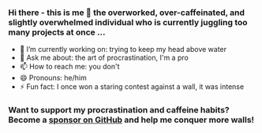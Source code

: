 ### Hi there - this is me 👋 the overworked, over-caffeinated, and slightly overwhelmed individual who is currently juggling too many projects at once ...

- 🔭 I’m currently working on: trying to keep my head above water
- 💬 Ask me about: the art of procrastination, I'm a pro
- 📫 How to reach me: you don't 
- 😄 Pronouns: he/him 
- ⚡ Fun fact: I once won a staring contest against a wall, it was intense

### Want to support my procrastination and caffeine habits? Become a [sponsor on GitHub](https://github.com/sponsors/flavioaiello) and help me conquer more walls!
